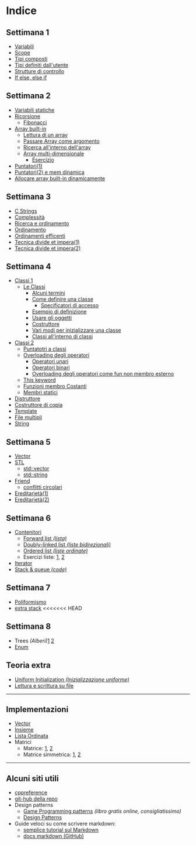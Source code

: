 # Indice

## Settimana 1

- [Variabili](./sett1/1_1_Variabili.cpp)
- [Scope](./sett1/1_2_scope.cpp)
- [Tipi composti](./sett1/2_1_Tipi_composti.cpp)
- [Tipi definiti dall'utente](./sett1/2_2_Tipi_definiti_dall'utente.cpp)
- [Strutture di controllo](./sett1/2_3_strutture_di_controllo.cpp)
- [If else, else if](./sett1/2_5.cpp)

## Settimana 2

- [Variabili statiche](./sett2/5_1_variabili_statiche.cpp)
- [Ricorsione](./sett2/5_2_ricorsione.cpp)
  - [Fibonacci](./sett2/5_3_fib.cpp)
- [Array built-in](./sett2/6_1_Array_built-in.cpp)
  - [Lettura di un array](./sett2/6_2_Lettura_di_Array.cpp)
  - [Passare Array come argomento](./sett2/6_3_Passare_Array_come_argomento.cpp)
  - [Ricerca all'interno dell'array](.\sett2\6_4_Ricerca_all'interno_dell'array.cpp)
  - [Array multi-dimensionale](sett2/6_5_array_multi-dimensionale.cpp)
    - [Esercizio](sett2/6_6.cpp)
- [Puntatori(1)](sett2/7_1.cpp)
- [Puntatori(2) e mem dinamica](sett2/7_2_Puntatori_e_mem_dinamica.cpp)
- [Allocare array built-in dinamicamente](sett2/7_3_allocare_array_built-in_dinamicamente.cpp)

## Settimana 3

- [C Strings](.\sett3\9_1_c_strings.cpp)
- [Complessità](.\sett3\9_2_complessità.md)
- [Ricerca e ordinamento](sett3\10_1_ricerca_e_ordinamento.cpp)
- [Ordinamento](./sett3/10_3_Ordinamento.cpp)
    <!-- - [ordinare un array di int](./sett3/10_4_ordinare_un_array_di_int.cpp) -->
- [Ordinamenti efficenti](./sett3/11_2_Ordinamenti_efficenti.cpp)
- [Tecnica divide et impera(1)](./sett3/10_2_tecnica_divide_et_impera.md)
- [Tecnica divide et impera(2)](./sett3/11_1_nota_su_divide_et_impera.md)

## Settimana 4

- [Classi 1](sett4/13_1_Classi1.md)
  - [Le Classi](sett4/13_1_Classi1.md/#le-classi)
    - [Alcuni termini](sett4/13_1_Classi1.md/#alcuni-termini)
    - [Come definire una classe](sett4/13_1_Classi1.md/#come-definire-una-classe)
      - [Specificatori di accesso](sett4/13_1_Classi1.md/#specificatori-di-accesso)
    - [Esempio di definizione](sett4/13_1_Classi1.md/#esempio-di-definizione)
    - [Usare gli oggetti](sett4/13_1_Classi1.md/#usare-gli-oggetti)
    - [Costruttore](sett4/13_1_Classi1.md/#costruttore)
    - [Vari modi per inizializzare una classe](sett4/13_1_Classi1.md/#vari-modi-per-inizializzare-una-classe)
    - [Classi all'interno di classi](#classi-allinterno-di-classi)
- [Classi 2](sett4/14_1_Classi2.md)
  - [Puntatotri a classi](sett4/14_1_Classi2.md/#puntatori-a-classi)
  - [Overloading degli operatori](sett4/14_1_Classi2.md/#overloading-degli-operatori)
    - [Operatori unari](sett4/14_1_Classi2.md/#operatori-unari)
    - [Operatori binari](sett4/14_1_Classi2.md/#operatori-binari)
    - [Overloading degli operatori come fun non membro esterno](sett4/14_1_Classi2.md/#overloading-degli-operatori-come-fun-non-membro-esterno)
  - [This keyword](sett4/14_1_Classi2.md/#This)
  - [Funzioni membro Costanti](sett4/14_1_Classi2.md/#Funzioni-membro-Costanti)
  - [Membri statici](sett4/14_1_Classi2.md/#membri-statici)
- [Distruttore](sett4/15_1_Distruttore.md)
- [Costruttore di copia](sett4/15_2_Costruttore_di_copia.md)
- [Template](sett4/15_3_Template.md)
- [File multipli](sett4/15_4_File_multipli.md)
- [String](sett4/16_1_Stringhe.md)

## Settimana 5

- [Vector](sett5/17_1_Vector.md)
- [STL](sett5/18_1_STL.md)
  - [std::vector](sett5/18_1_STL.md/#vector)
  - [std::string](sett5/18_1_STL.md/#string)
- [Friend](sett5/18_2_Friend.md)
  - [conflitti circolari](sett5/18_2_Friend.md/#risolvere-conflitti-dipendenza-circolare)
- [Ereditarietà(1)](sett5/18_3_Ereditarieta1.md)
- [Ereditarietà(2)](sett5/19_1_Ereditarieta2.md)

## Settimana 6

<!-- non so perchè si sono cancellati -->

- [Contenitori](sett6/21_1_Contenitori.md)
  - [Forward list *(lista)*](sett6/21_2_forward_list.md)
  - [Doubly-linked list *(liste bidirezionali)*](sett6/21_3_Doubly_linked_list.md)
  - [Ordered list *(liste ordinate)*](sett6/21_4_OrderedList.md)
  - Esercizi liste: [1](sett6/22_1_liste_stack_code.md#Esercizio-1), [2](sett6/22_1_liste_stack_code.md#Esercizio-2)
- [Iterator](sett6/21_5_Iterator.md)
- [Stack & queue *(code)*](sett6/22_1_liste_stack_code.md#Stack-e-code)
  
## Settimana 7

- [Poliformismo](sett7/24_1_Poliformismo.md)
- [extra stack](sett7/24_2_Stack_extra.md)
<<<<<<< HEAD
  
## Settimana 8

- Trees *(Alberi)*[1](sett8/26_1_Alberi.md) 
  [2](sett8/25_1_alberi.md)
- [Enum](27_2_enum.md)

## Teoria extra

- [Uniform Initialization *(Inizializzazione uniforme)*](extra/Uniform_Initialization.md)
- [Lettura e scrittura su file](extra/DatiSuFile.cpp)

___

## Implementazioni

- [Vector](../Implementazioni/Vector/Vector.h)
- [Insieme](../Implementazioni/Insieme/Insieme.h)
- [Lista Ordinata](../Implementazioni/OrderedList/OrderedList.h)
- Matrici
  - Matrice: [1](../Implementazioni/Matrix/Matrix.cpp), [2](sett7/25_1_hanoi_matrix.md#classe-matrice-e-matrice-simmetrica)
  - Matrice simmetrica: [1](../Implementazioni/Matrix/SymmetricMatrix.cpp), [2](sett7/25_1_hanoi_matrix.md#classe-matrice-e-matrice-simmetrica)

___

## Alcuni siti utili

- [cppreference](https://en.cppreference.com/w/)
- [git-hub della repo](https://github.com/Farfi55/Fondamenti-di-programmazione-2)
- Design patterns
  - [Game Programming patterns](http://gameprogrammingpatterns.com/contents.html) *(libro gratis online, consigliatissimo)*
  - [Design Patterns](https://refactoring.guru/design-patterns)
- Guide veloci su come scrivere markdown:
  - [semplice tutorial sul Markdown](https://guides.github.com/features/mastering-markdown/)
  - [docs markdown (GitHub)](https://docs.github.com/en/github/writing-on-github/getting-started-with-writing-and-formatting-on-github/basic-writing-and-formatting-syntax)
